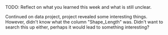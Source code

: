 TODO: Reflect on what you learned this week and what is still unclear.

Continued on data project, project revealed some interesting things. However, didn't know what the column "Shape_Length" was. 
Didn't want to search this up either, perhaps it would lead to something interesting?